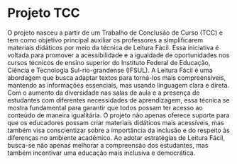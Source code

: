 # Projeto TCC

O projeto nasceu a partir de um Trabalho de Conclusão de Curso (TCC) e tem como objetivo principal auxiliar os professores a simplificarem materiais didáticos por meio da técnica de Leitura Fácil. Essa iniciativa é voltada para promover a acessibilidade e a igualdade de oportunidades nos cursos técnicos de ensino superior do Instituto Federal de Educação, Ciência e Tecnologia Sul-rio-grandense (IFSUL).
A Leitura Fácil é uma abordagem que busca adaptar textos para torná-los mais compreensíveis, mantendo as informações essenciais, mas usando linguagem clara e direta. Com o aumento da diversidade nas salas de aula e a presença de estudantes com diferentes necessidades de aprendizagem, essa técnica se mostra fundamental para garantir que todos possam ter acesso ao conteúdo de maneira igualitária.
O projeto não apenas oferece suporte para que os educadores possam criar materiais didáticos mais acessíveis, mas também visa conscientizar sobre a importância da inclusão e do respeito às diferenças no ambiente acadêmico. Ao adotar estratégias de Leitura Fácil, busca-se não apenas melhorar a compreensão dos estudantes, mas também incentivar uma educação mais inclusiva e democrática.
